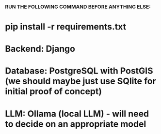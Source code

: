 

### RUN THE FOLLOWING COMMAND BEFORE ANYTHING ELSE: 

# pip install -r requirements.txt

# Backend: Django 
# Database: PostgreSQL with PostGIS (we should maybe just use SQlite for initial proof of concept)
# LLM: Ollama (local LLM) - will need to decide on an appropriate model 


